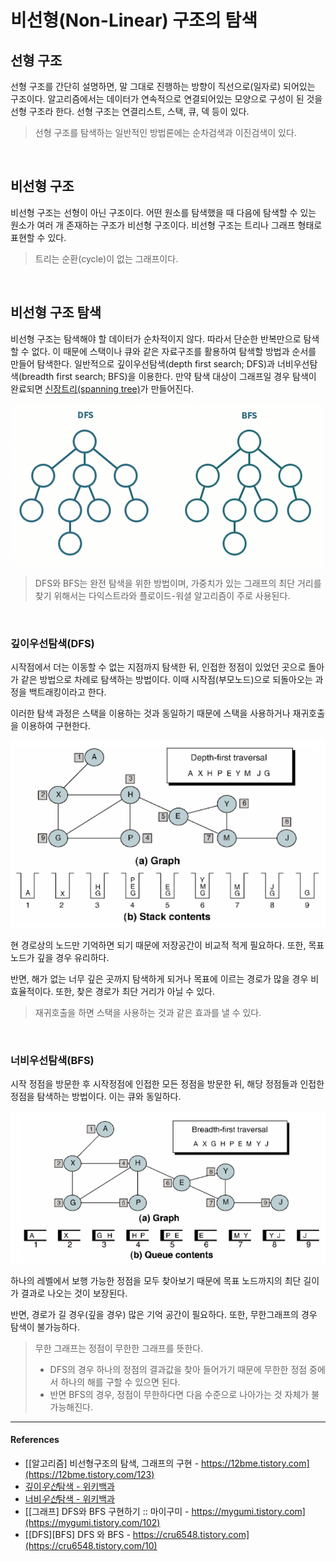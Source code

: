 # 비선형(Non-Linear) 구조의 탐색

## 선형 구조

선형 구조를 간단히 설명하면, 말 그대로 진행하는 방향이 직선으로(일자로) 되어있는 구조이다. 알고리즘에서는 데이터가 연속적으로 연결되어있는 모양으로 구성이 된 것을 선형 구조라 한다. 선형 구조는 연결리스트, 스택, 큐, 덱 등이 있다.

> 선형 구조를 탐색하는 일반적인 방법론에는 순차검색과 이진검색이 있다.

<br/>

## 비선형 구조

비선형 구조는 선형이 아닌 구조이다. 어떤 원소를 탐색했을 때 다음에 탐색할 수 있는 원소가 여러 개 존재하는 구조가 비선형 구조이다. 비선형 구조는 트리나 그래프 형태로 표현할 수 있다.

> 트리는 순환(cycle)이 없는 그래프이다.

<br/>

## 비선형 구조 탐색

비선형 구조는 탐색해야 할 데이터가 순차적이지 않다. 따라서 단순한 반복만으로 탐색할 수 없다. 이 때문에 스택이나 큐와 같은 자료구조를 활용하여 탐색할 방법과 순서를 만들어 탐색한다. 일반적으로 깊이우선탐색(depth first search; DFS)과 너비우선탐색(breadth first search; BFS)을 이용한다. 만약 탐색 대상이 그래프일 경우 탐색이 완료되면 [신장트리(spanning tree)](http://59.23.150.58/30stair/spanning_tree/spanning_tree.php?pname=spanning_tree#spanning)가 만들어진다.

![search](../assets/images/non-linear-search.gif)

> DFS와 BFS는 완전 탐색을 위한 방법이며, 가중치가 있는 그래프의 최단 거리를 찾기 위해서는 다익스트라와 플로이드-워셜 알고리즘이 주로 사용된다.

<br/>

### 깊이우선탐색(DFS)

시작점에서 더는 이동할 수 없는 지점까지 탐색한 뒤, 인접한 정점이 있었던 곳으로 돌아가 같은 방법으로 차례로 탐색하는 방법이다. 이때 시작점(부모노드)으로 되돌아오는 과정을 백트래킹이라고 한다.

이러한 탐색 과정은 스택을 이용하는 것과 동일하기 때문에 스택을 사용하거나 재귀호출을 이용하여 구현한다.

![dfs](../assets/images/non-linear-search-dfs.png)

현 경로상의 노드만 기억하면 되기 때문에 저장공간이 비교적 적게 필요하다. 또한, 목표 노드가 깊을 경우 유리하다.

반면, 해가 없는 너무 깊은 곳까지 탐색하게 되거나 목표에 이르는 경로가 많을 경우 비효율적이다. 또한, 찾은 경로가 최단 거리가 아닐 수 있다.

> 재귀호출을 하면 스택을 사용하는 것과 같은 효과를 낼 수 있다.

<br/>

### 너비우선탐색(BFS)

시작 정점을 방문한 후 시작정점에 인접한 모든 정점을 방문한 뒤, 해당 정점들과 인접한 정점을 탐색하는 방법이다. 이는 큐와 동일하다.

![bfs](../assets/images/non-linear-search-bfs.png)

하나의 레벨에서 보행 가능한 정점을 모두 찾아보기 때문에 목표 노드까지의 최단 길이가 결과로 나오는 것이 보장된다.

반면, 경로가 길 경우(깊을 경우) 많은 기억 공간이 필요하다. 또한, 무한그래프의 경우 탐색이 불가능하다.
> 무한 그래프는 정점이 무한한 그래프를 뜻한다. 
> - DFS의 경우 하나의 정점의 결과값을 찾아 들어가기 때문에 무한한 정점 중에서 하나의 해를 구할 수 있으면 된다.
> - 반면 BFS의 경우, 정점이 무한하다면 다음 수준으로 나아가는 것 자체가 불가능해진다.

---

#### References

- [[알고리즘] 비선형구조의 탐색, 그래프의 구현 - https://12bme.tistory.com](https://12bme.tistory.com/123)
- [깊이*우선*탐색 - 위키백과](https://ko.wikipedia.org/wiki/%EA%B9%8A%EC%9D%B4_%EC%9A%B0%EC%84%A0_%ED%83%90%EC%83%89)
- [너비*우선*탐색 - 위키백과](https://ko.wikipedia.org/wiki/%EB%84%88%EB%B9%84_%EC%9A%B0%EC%84%A0_%ED%83%90%EC%83%89)
- [[그래프] DFS와 BFS 구현하기 :: 마이구미 - https://mygumi.tistory.com](https://mygumi.tistory.com/102)
- [[DFS][BFS] DFS 와 BFS - https://cru6548.tistory.com](https://cru6548.tistory.com/10)
